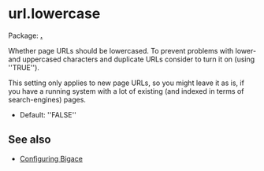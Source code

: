 # url.lowercase

Package: **[.](.)**

Whether page URLs should be lowercased. To prevent problems with lower- and uppercased characters and duplicate URLs consider to turn it on (using ''TRUE'').

This setting only applies to new page URLs, so you might leave it as is, if you have a running system with a lot of existing (and indexed in terms of search-engines) pages.


*  Default: ''FALSE''

## See also


*  [Configuring Bigace](bigace/manual/configurations)


